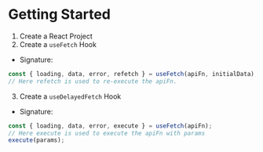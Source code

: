 # Getting Started

1. Create a React Project
2. Create a `useFetch` Hook

- Signature:

```js
const { loading, data, error, refetch } = useFetch(apiFn, initialData);
// Here refetch is used to re-execute the apiFn.
```

3. Create a `useDelayedFetch` Hook

- Signature:

```js
const { loading, data, error, execute } = useFetch(apiFn);
// Here execute is used to execute the apiFn with params
execute(params);
```
